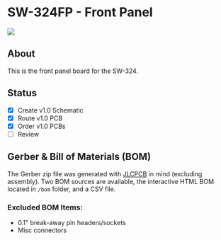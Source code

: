 # SW-324FP - Front Panel
<img align="center" src="../../../doc/images/SW-324FP.png">

## About
This is the front panel board for the SW-324.

## Status
- [x] Create v1.0 Schematic
- [x] Route v1.0 PCB
- [x] Order v1.0 PCBs
- [ ] Review 

## Gerber & Bill of Materials (BOM)
The Gerber zip file was generated with [JLCPCB](https://jlcpcb.com/) in mind (excluding assembly).
Two BOM sources are available, the interactive HTML BOM located in `/bom` folder, and a CSV file.

### Excluded BOM Items:
- 0.1" break-away pin headers/sockets
- Misc connectors